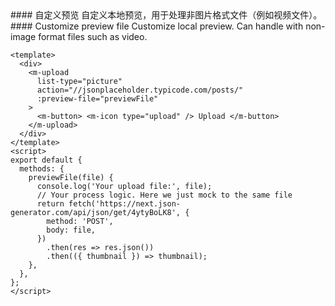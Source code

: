 <cn>
#### 自定义预览
自定义本地预览，用于处理非图片格式文件（例如视频文件）。
</cn>

<us>
#### Customize preview file
Customize local preview. Can handle with non-image format files such as video.
</us>

```vue
<template>
  <div>
    <m-upload
      list-type="picture"
      action="//jsonplaceholder.typicode.com/posts/"
      :preview-file="previewFile"
    >
      <m-button> <m-icon type="upload" /> Upload </m-button>
    </m-upload>
  </div>
</template>
<script>
export default {
  methods: {
    previewFile(file) {
      console.log('Your upload file:', file);
      // Your process logic. Here we just mock to the same file
      return fetch('https://next.json-generator.com/api/json/get/4ytyBoLK8', {
        method: 'POST',
        body: file,
      })
        .then(res => res.json())
        .then(({ thumbnail }) => thumbnail);
    },
  },
};
</script>
```

